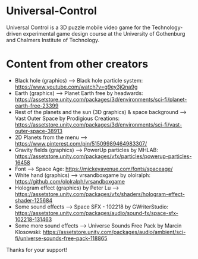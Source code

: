 # Universal-Control
Universal Control is a 3D puzzle mobile video game for the Technology-driven experimental game design course at the University of Gothenburg and Chalmers Institute of Technology.

# Content from other creators
- Black hole (graphics) --> Black hole particle system: https://www.youtube.com/watch?v=g9ey3jQna9g
- Earth (graphics) --> Planet Earth free by headwards: https://assetstore.unity.com/packages/3d/environments/sci-fi/planet-earth-free-23399
- Rest of the planets and the sun (3D graphics) & space background --> Vast Outer Space by Prodigious Creations: https://assetstore.unity.com/packages/3d/environments/sci-fi/vast-outer-space-38913
- 2D Planets from the menu --> https://www.pinterest.com/pin/51509989464983307/
- Gravity fields (graphics) --> PowerUp particles by MHLAB: https://assetstore.unity.com/packages/vfx/particles/powerup-particles-16458
- Font --> Space Age: https://mickeyavenue.com/fonts/spaceage/
- White hand (graphics) --> vrsandboxgame by ololralph: https://github.com/ololralph/vrsandboxgame
- Hologram effect (graphics) by Peter Lu --> https://assetstore.unity.com/packages/vfx/shaders/hologram-effect-shader-125684
- Some sound effects --> Space SFX - 102218 by GWriterStudio: https://assetstore.unity.com/packages/audio/sound-fx/space-sfx-102218-131463
- Some more sound effects --> Universe Sounds Free Pack by Marcin Klosowski: https://assetstore.unity.com/packages/audio/ambient/sci-fi/universe-sounds-free-pack-118865

Thanks for your support!
